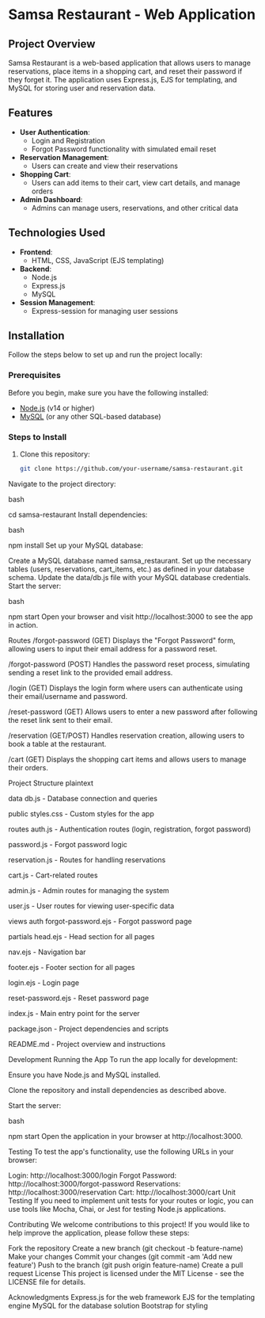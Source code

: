 # Samsa Restaurant - Web Application

## Project Overview

Samsa Restaurant is a web-based application that allows users to manage reservations, place items in a shopping cart, and reset their password if they forget it. The application uses Express.js, EJS for templating, and MySQL for storing user and reservation data.

## Features

- **User Authentication**: 
  - Login and Registration
  - Forgot Password functionality with simulated email reset
- **Reservation Management**:
  - Users can create and view their reservations
- **Shopping Cart**: 
  - Users can add items to their cart, view cart details, and manage orders
- **Admin Dashboard**:
  - Admins can manage users, reservations, and other critical data

## Technologies Used

- **Frontend**: 
  - HTML, CSS, JavaScript (EJS templating)
- **Backend**:
  - Node.js
  - Express.js
  - MySQL
- **Session Management**: 
  - Express-session for managing user sessions

## Installation

Follow the steps below to set up and run the project locally:

### Prerequisites

Before you begin, make sure you have the following installed:

- [Node.js](https://nodejs.org/en/) (v14 or higher)
- [MySQL](https://www.mysql.com/) (or any other SQL-based database)

### Steps to Install

1. Clone this repository:

   ```bash
   git clone https://github.com/your-username/samsa-restaurant.git


Navigate to the project directory:

bash

cd samsa-restaurant
Install dependencies:

bash

npm install
Set up your MySQL database:

Create a MySQL database named samsa_restaurant.
Set up the necessary tables (users, reservations, cart_items, etc.) as defined in your database schema.
Update the data/db.js file with your MySQL database credentials.
Start the server:

bash

npm start
Open your browser and visit http://localhost:3000 to see the app in action.

Routes
/forgot-password (GET)
Displays the "Forgot Password" form, allowing users to input their email address for a password reset.

/forgot-password (POST)
Handles the password reset process, simulating sending a reset link to the provided email address.

/login (GET)
Displays the login form where users can authenticate using their email/username and password.

/reset-password (GET)
Allows users to enter a new password after following the reset link sent to their email.

/reservation (GET/POST)
Handles reservation creation, allowing users to book a table at the restaurant.

/cart (GET)
Displays the shopping cart items and allows users to manage their orders.

Project Structure
plaintext


 data
db.js                 - Database connection and queries

public
styles.css           - Custom styles for the app

routes
auth.js               - Authentication routes (login, registration, forgot password)

password.js           - Forgot password logic

 reservation.js        - Routes for handling reservations
 
cart.js               - Cart-related routes

 admin.js            - Admin routes for managing the system
 
 user.js              - User routes for viewing user-specific data
 
views
auth
forgot-password.ejs  - Forgot password page

 partials
 head.ejs             - Head section for all pages
 
 nav.ejs               - Navigation bar
 
footer.ejs           - Footer section for all pages

 login.ejs                - Login page
 
 reset-password.ejs       - Reset password page
 
 index.js                   - Main entry point for the server
 
 package.json                 - Project dependencies and scripts
 
 README.md                 - Project overview and instructions
 
Development
Running the App
To run the app locally for development:

Ensure you have Node.js and MySQL installed.

Clone the repository and install dependencies as described above.

Start the server:

bash

npm start
Open the application in your browser at http://localhost:3000.

Testing
To test the app's functionality, use the following URLs in your browser:

Login: http://localhost:3000/login
Forgot Password: http://localhost:3000/forgot-password
Reservations: http://localhost:3000/reservation
Cart: http://localhost:3000/cart
Unit Testing
If you need to implement unit tests for your routes or logic, you can use tools like Mocha, Chai, or Jest for testing Node.js applications.

Contributing
We welcome contributions to this project! If you would like to help improve the application, please follow these steps:

Fork the repository
Create a new branch (git checkout -b feature-name)
Make your changes
Commit your changes (git commit -am 'Add new feature')
Push to the branch (git push origin feature-name)
Create a pull request
License
This project is licensed under the MIT License - see the LICENSE file for details.

Acknowledgments
Express.js for the web framework
EJS for the templating engine
MySQL for the database solution
Bootstrap for styling

